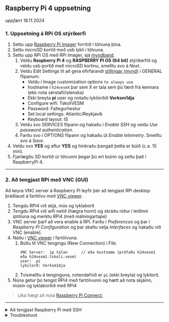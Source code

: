 ## Raspberry Pi 4 uppsetning 
_uppfært 18.11.2024_

### 1. Uppsetning á RPi OS stýrikerfi 
1. Settu upp [Raspberry Pi Imager](https://www.raspberrypi.com/software/) forritið í tölvuna þína.
1. Settu microSD kortið með usb lykli í tölvuna.
1. Settu upp RPi OS með RPi Imager, sjá [myndband](https://www.youtube.com/watch?v=ntaXWS8Lk34).
    1. Veldu **Raspberry Pi 4** og **RASPBERRY PI OS (64 bit)** stýrikerfið og veldu usb portið með microSD kortinu, smelltu svo á *Next*..
    2. Veldu Edit Settings til að gera efirfarandi [stillingar (mynd)](https://github.com/VESM3/IOT/blob/main/Myndir/RPi_uppsetning.png) í GENERAL flipanum:
        - Veldu í Image customization options `to always use`
        - hostname í `h24vesmX` þar sem X er tala sem þú færð frá kennara (ekk nota sérstafi/íslenska) 
        - Ekki breyta **pi** user og notaðu lykilorðið **Verksm1dja** 
        - Configure wifi: TskoliVESM
        - Password: Fallegurhestur
        - Set local settings: Atlantic/Reykjavík
        - Keyboard layout: IS
    3. Veldu svo SERVICES flipann og hakaðu í *Enable SSH* og veldu *Use password authentication*.
    4. Farðu svo í OPTIONS flipann og hakaðu út *Enable telemetry*. Smelltu svo á *Save*.
1. Veldu svo **YES** og aftur **YES** og hinkraðu þangað þetta er búið (c.a. 15 mín). 
1. Fjarlægðu SD kortið úr tölvunni þegar þú ert búinn og settu það í RaspberryPi 4.

<!-- [myndband upppsetning](https://www.youtube.com/watch?v=s93ss44C_yM) -->

---

### 2. Að tengjast RPi með VNC (GUI) 
Að keyra VNC server á Raspberry Pi leyfir þér að tengjast RPi desktop þráðlaust á fartölvu með [VNC viewer](https://www.realvnc.com/en/connect/download/viewer/).
1. Tengdu RPi4 við skjá, mús og lyklaborð
1. Tengdu RPi4 við wifi netið (hægra horni) og skráðu niður í leiðinni iptöluna og merktu RPi4 (með málningartape)
1. VNC server þarf að vera enable á RPi. Farðu í _Preferences_ og þar í _Raspberry Pi Configuration_ og þar skaltu velja  _Interfaces_ og hakaðu við VNC (enable). 
1. Náðu í [VNC viewer](https://www.realvnc.com/en/connect/download/viewer/) í fartölvuna.
    1. Búðu til VNC tengingu (New Connection) í File.
       ```
       VNC Server:  ip talan      // eða hostname (prófaðu h24vesm1 eða h24vesm1.tskoli.vesm)
       user:  pi
       lykilorð: Verksm1dja        
       ```
    1. Tvísmelltu á tenginguna, notendafnið er `pi` (ekki breyta) og lykilorð. 
1. Núna getur þú tengst RPi4 með fartölvunni og hætt að nota skjáinn, músin og lyklaborðið með RPi4

> Líka hægt að nota [Raspberry Pi Connect:](https://www.omglinux.com/raspberry-pi-connect-remote-access-via-web/) 

---

<details>
<summary>Að tengjast Raspberry Pi með SSH </summary>
<br>
  
1. Settu SD minniskortið í RaspberryPi og tengdu við rafmagn (ekki fartölvu). Ath RPi4 þarf **3V**. Sum RPi USB port þarf að jugga til aðeins til að fá ljós.
1. Í tölvunni tengdu þig við sama wifi og á RPI4. Ef þú ert með **Windows** notaðu þá `GitBash`. Ef **Mac/Linux** þá `terminal` (þú gætir þurft að nota `sudo`)
1. Notaðu ip töluna `ssh pi@iptalan `  (best) eða hostname t.d. h24vesm1 ... til að tengjast í skólanum.    
      ```Linux
      ssh pi@h24vesm1.tskoli.vesm    # ef virkar ekki prófaðu þá pi@h24vesm1 eða pi@hostname.vesm
      password: Verksm1dja    
      ```   
1. Skrifaðu `sudo raspi-config` og veldu _Interfacing Options_, allt þar á vera **enabled** sérstaklega VNC Server
1. Geymdu að uppfærðu RPi stýrikerfið með `sudo apt-get update` og svo `sudo apt-get upgrade` þar til þú ferð í smá pásu.
1. Endurræstu svo RPi. Núnar er RPi klárt til notkunar!
1. Náðu í `Remote - SSH` extension í VSCode í fartölvunni þinni. Tengdu þig við RPi (pi@iptalan) og prófaðu að prenta út streng með **nafninu þínu**

> Ef þú þarft að finna út IP eða MAC address á RPI í skólanum (TskoliVESM) þá er hægt að nota td. [nmap](https://www.maketecheasier.com/scan-local-network-with-terminal-macos/) `nmap 10.201.48.0/24 -sn -Pn`. **Ath** tölvan þín þarf að vera á sama wifi netinu þegar þú scannar. Svo er `ifconfig` gagnleg skipun.

</details>

<details>
<summary>Troubleshoot
 </summary>
<br>
  
- Ef þú nærð ekki VNC (_eða SSH_) samband við RPi (fartölva þarf að vera á sama wifi og RPi): 
     - nota nmap í terminal: 10.201.48.0/24 -sn -Pn.
     - keyra skipunina `nslookup hostname.tskoli.vesm` til að fá `IP` töluna sem þú getur þá notað í staðinn fyrir `hostaname.tskoli.vesm`  (virkar ekki alltaf)
- SSH. Ef permission denied (publickey) á rpi. Þá hreinsa út eldra key úr tölvunni `$ ssh-keygen -R [hostname-or-IP]`
- port 22: Connection timed out. SSH lokað útaf firewall í tölvu [windows fix](https://www.windowscentral.com/how-open-port-windows-firewall) 2 nemendur lentu í þessu
- Ef þú færð svartan skjá  gerðu þá eftirfarandi breytingu í skrá (með SSH tengingu á RPi4): `/boot/config.txt`. Taktu commentið út (`#`) af `hdmi_force_hotplug=1`.

</details>

<!-- 
Advanced IP Scanner og setja inn leitarskilyrðin: `10.201.48.1-10.201.49.254`. Það á líka að vera hægt að nota 
skanna wifi með að nota _Advanced IP Scanner_ forrit og setja inn leitarskilyrðin: 10.201.48.1-10.201.49.254.
-->

